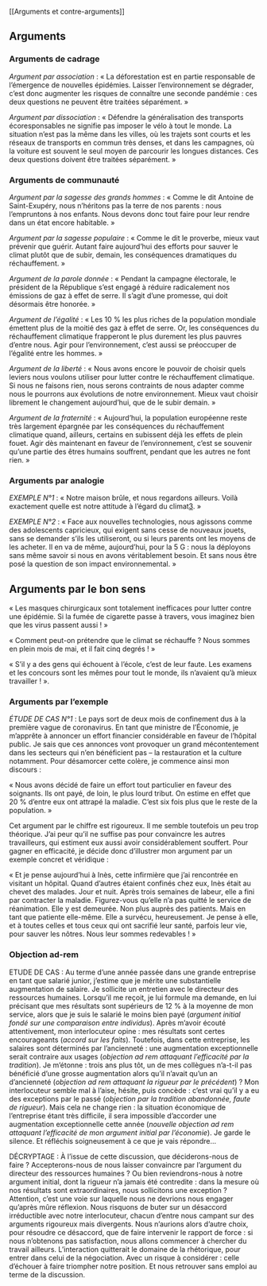 
[[Arguments et contre-arguments]]
## Arguments

### Arguments de cadrage

_Argument par association_ : « La déforestation est en partie responsable de l’émergence de nouvelles épidémies. Laisser l’environnement se dégrader, c’est donc augmenter les risques de connaître une seconde pandémie : ces deux questions ne peuvent être traitées séparément. »

_Argument par dissociation_ : « Défendre la généralisation des transports écoresponsables ne signifie pas imposer le vélo à tout le monde. La situation n’est pas la même dans les villes, où les trajets sont courts et les réseaux de transports en commun très denses, et dans les campagnes, où la voiture est souvent le seul moyen de parcourir les longues distances. Ces deux questions doivent être traitées séparément. »

### Arguments de communauté

_Argument par la sagesse des grands hommes_ : « Comme le dit Antoine de Saint-Exupéry, nous n’héritons pas la terre de nos parents : nous l’empruntons à nos enfants. Nous devons donc tout faire pour leur rendre dans un état encore habitable. »

_Argument par la sagesse populaire_ : « Comme le dit le proverbe, mieux vaut prévenir que guérir. Autant faire aujourd’hui des efforts pour sauver le climat plutôt que de subir, demain, les conséquences dramatiques du réchauffement. »

_Argument de la parole donnée_ : « Pendant la campagne électorale, le président de la République s’est engagé à réduire radicalement nos émissions de gaz à effet de serre. Il s’agit d’une promesse, qui doit désormais être honorée. »

_Argument de l’égalité_ : « Les 10 % les plus riches de la population mondiale émettent plus de la moitié des gaz à effet de serre. Or, les conséquences du réchauffement climatique frapperont le plus durement les plus pauvres d’entre nous. Agir pour l’environnement, c’est aussi se préoccuper de l’égalité entre les hommes. »

_Argument de la liberté_ : « Nous avons encore le pouvoir de choisir quels leviers nous voulons utiliser pour lutter contre le réchauffement climatique. Si nous ne faisons rien, nous serons contraints de nous adapter comme nous le pourrons aux évolutions de notre environnement. Mieux vaut choisir librement le changement aujourd’hui, que de le subir demain. »

_Argument de la fraternité_ : « Aujourd’hui, la population européenne reste très largement épargnée par les conséquences du réchauffement climatique quand, ailleurs, certains en subissent déjà les effets de plein fouet. Agir dès maintenant en faveur de l’environnement, c’est se souvenir qu’une partie des êtres humains souffrent, pendant que les autres ne font rien. »

### Arguments par analogie

*EXEMPLE N°1* : « Notre maison brûle, et nous regardons ailleurs. Voilà exactement quelle est notre attitude à l’égard du climat[3](https://reader.bookfusion.com/books/2904660-le-pouvoir-rhetorique#/OPS/appen4.xhtml#ntf-024). »

*EXEMPLE N°2* : « Face aux nouvelles technologies, nous agissons comme des adolescents capricieux, qui exigent sans cesse de nouveaux jouets, sans se demander s’ils les utiliseront, ou si leurs parents ont les moyens de les acheter. Il en va de même, aujourd’hui, pour la 5 G : nous la déployons sans même savoir si nous en avons véritablement besoin. Et sans nous être posé la question de son impact environnemental. »

## Arguments par le bon sens

« Les masques chirurgicaux sont totalement inefficaces pour lutter contre une épidémie. Si la fumée de cigarette passe à travers, vous imaginez bien que les virus passent aussi ! » 

« Comment peut-on prétendre que le climat se réchauffe ? Nous sommes en plein mois de mai, et il fait cinq degrés ! » 

« S’il y a des gens qui échouent à l’école, c’est de leur faute. Les examens et les concours sont les mêmes pour tout le monde, ils n’avaient qu’à mieux travailler ! ».

### Arguments par l’exemple

*ÉTUDE DE CAS N°1* : Le pays sort de deux mois de confinement dus à la première vague de coronavirus. En tant que ministre de l’Économie, je m’apprête à annoncer un effort financier considérable en faveur de l’hôpital public. Je sais que ces annonces vont provoquer un grand mécontentement dans les secteurs qui n’en bénéficient pas – la restauration et la culture notamment. Pour désamorcer cette colère, je commence ainsi mon discours : 

« Nous avons décidé de faire un effort tout particulier en faveur des soignants. Ils ont payé, de loin, le plus lourd tribut. On estime en effet que 20 % d’entre eux ont attrapé la maladie. C’est six fois plus que le reste de la population. » 

Cet argument par le chiffre est rigoureux. Il me semble toutefois un peu trop théorique. J’ai peur qu’il ne suffise pas pour convaincre les autres travailleurs, qui estiment eux aussi avoir considérablement souffert. Pour gagner en efficacité, je décide donc d’illustrer mon argument par un exemple concret et véridique :

« Et je pense aujourd’hui à Inès, cette infirmière que j’ai rencontrée en visitant un hôpital. Quand d’autres étaient confinés chez eux, Inès était au chevet des malades. Jour et nuit. Après trois semaines de labeur, elle a fini par contracter la maladie. Figurez-vous qu’elle n’a pas quitté le service de réanimation. Elle y est demeurée. Non plus auprès des patients. Mais en tant que patiente elle-même. Elle a survécu, heureusement. Je pense à elle, et à toutes celles et tous ceux qui ont sacrifié leur santé, parfois leur vie, pour sauver les nôtres. Nous leur sommes redevables ! »

### Objection ad-rem

ETUDE DE CAS : Au terme d’une année passée dans une grande entreprise en tant que salarié junior, j’estime que je mérite une substantielle augmentation de salaire. Je sollicite un entretien avec le directeur des ressources humaines. Lorsqu’il me reçoit, je lui formule ma demande, en lui précisant que mes résultats sont supérieurs de 12 % à la moyenne de mon service, alors que je suis le salarié le moins bien payé (_argument initial fondé sur une comparaison entre individus_). Après m’avoir écouté attentivement, mon interlocuteur opine : mes résultats sont certes encourageants (_accord sur les faits_). Toutefois, dans cette entreprise, les salaires sont déterminés par l’ancienneté : une augmentation exceptionnelle serait contraire aux usages (_objection_ *ad rem* _attaquant l’efficacité par la tradition_). Je m’étonne : trois ans plus tôt, un de mes collègues n’a-t-il pas bénéficié d’une grosse augmentation alors qu’il n’avait qu’un an d’ancienneté (_objection_ *ad rem* _attaquant la rigueur par le précédent_) ? Mon interlocuteur semble mal à l’aise, hésite, puis concède : c’est vrai qu’il y a eu des exceptions par le passé (_objection par la tradition abandonnée, faute de rigueur_). Mais cela ne change rien : la situation économique de l’entreprise étant très difficile, il sera impossible d’accorder une augmentation exceptionnelle cette année (_nouvelle objection_ *ad rem* _attaquant l’efficacité de mon argument initial par l’économie_). Je garde le silence. Et réfléchis soigneusement à ce que je vais répondre…

DÉCRYPTAGE : À l’issue de cette discussion, que déciderons-nous de faire ? Accepterons-nous de nous laisser convaincre par l’argument du directeur des ressources humaines ? Ou bien reviendrons-nous à notre argument initial, dont la rigueur n’a jamais été contredite : dans la mesure où nos résultats sont extraordinaires, nous sollicitons une exception ? Attention, c’est une voie sur laquelle nous ne devrions nous engager qu’après mûre réflexion. Nous risquons de buter sur un désaccord irréductible avec notre interlocuteur, chacun d’entre nous campant sur des arguments rigoureux mais divergents. Nous n’aurions alors d’autre choix, pour résoudre ce désaccord, que de faire intervenir le rapport de force : si nous n’obtenons pas satisfaction, nous allons commencer à chercher du travail ailleurs. L’interaction quitterait le domaine de la rhétorique, pour entrer dans celui de la négociation. Avec un risque à considérer : celle d’échouer à faire triompher notre position. Et nous retrouver sans emploi au terme de la discussion.